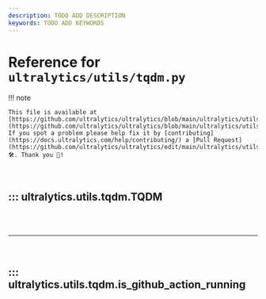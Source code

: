 ```yaml
---
description: TODO ADD DESCRIPTION
keywords: TODO ADD KEYWORDS
---
```


# Reference for `ultralytics/utils/tqdm.py`

!!! note

    This file is available at [https://github.com/ultralytics/ultralytics/blob/main/ultralytics/utils/tqdm.py](https://github.com/ultralytics/ultralytics/blob/main/ultralytics/utils/tqdm.py). If you spot a problem please help fix it by [contributing](https://docs.ultralytics.com/help/contributing/) a [Pull Request](https://github.com/ultralytics/ultralytics/edit/main/ultralytics/utils/tqdm.py) 🛠️. Thank you 🙏!

<br>

## ::: ultralytics.utils.tqdm.TQDM

<br><br><hr><br>

## ::: ultralytics.utils.tqdm.is_github_action_running

<br><br>
